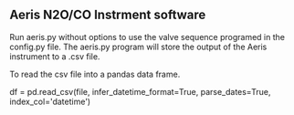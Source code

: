 <h2>Aeris N2O/CO Instrment software</h2>

<p>Run aeris.py without options to use the valve sequence programed in
the config.py file. The aeris.py program will store the output of the Aeris
instrument to a .csv file.</p>

<p>To read the csv file into a pandas data frame.</p>
<p>df = pd.read_csv(file, infer_datetime_format=True, parse_dates=True, index_col='datetime')</p>
